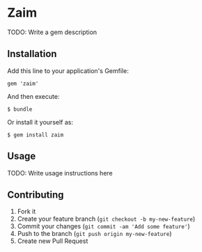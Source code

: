 # Zaim

TODO: Write a gem description

## Installation

Add this line to your application's Gemfile:

    gem 'zaim'

And then execute:

    $ bundle

Or install it yourself as:

    $ gem install zaim

## Usage

TODO: Write usage instructions here

## Contributing

1. Fork it
2. Create your feature branch (`git checkout -b my-new-feature`)
3. Commit your changes (`git commit -am 'Add some feature'`)
4. Push to the branch (`git push origin my-new-feature`)
5. Create new Pull Request
